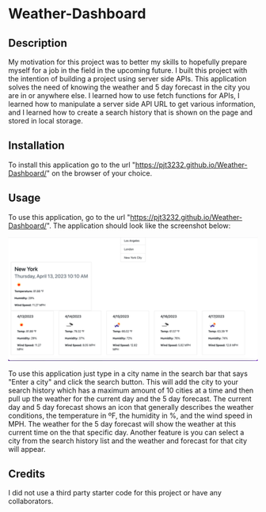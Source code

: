 # Weather-Dashboard

## Description
My motivation for this project was to better my skills to hopefully prepare myself for a job in the field in the upcoming future. I built this project with the intention of building a project using server side APIs. This application solves the need of knowing the weather and 5 day forecast in the city you are in or anywhere else. I learned how to use fetch functions for APIs, I learned how to manipulate a server side API URL to get various information, and I learned how to create a search history that is shown on the page and stored in local storage.

## Installation
To install this application go to the url "https://pjt3232.github.io/Weather-Dashboard/" on the browser of your choice.

## Usage
To use this application, go to the url "https://pjt3232.github.io/Weather-Dashboard/". The application should look like the screenshot below:

![Screenshot of the deployed application](./assets/images/Weather-Dashboard-Screenshot.png)

To use this application just type in a city name in the search bar that says "Enter a city" and click the search button. This will add the city to your search history which has a maximum amount of 10 cities at a time and then pull up the weather for the current day and the 5 day forecast. The current day and 5 day forecast shows an icon that generally describes the weather conditions, the temperature in ºF, the humidity in %, and the wind speed in MPH. The weather for the 5 day forecast will show the weather at this current time on the that specific day. Another feature is you can select a city from the search history list and the weather and forecast for that city will appear.

## Credits
I did not use a third party starter code for this project or have any collaborators.
